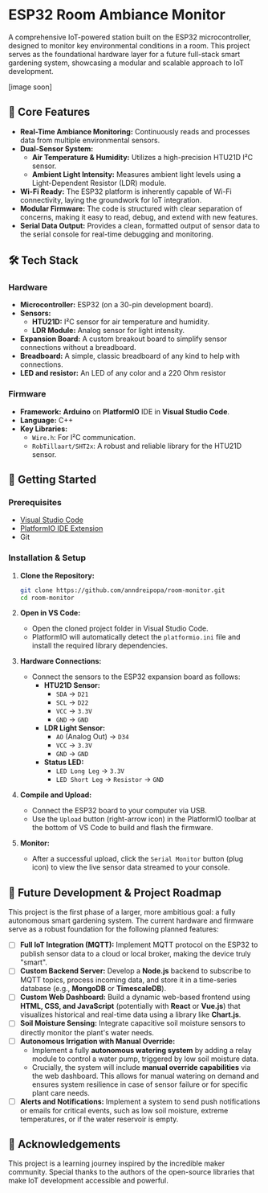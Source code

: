 # ESP32 Room Ambiance Monitor

A comprehensive IoT-powered station built on the ESP32 microcontroller, designed to monitor key environmental conditions in a room. This project serves as the foundational hardware layer for a future full-stack smart gardening system, showcasing a modular and scalable approach to IoT development.

[image soon]

## 🌟 Core Features

- **Real-Time Ambiance Monitoring:** Continuously reads and processes data from multiple environmental sensors.
- **Dual-Sensor System:**
    - **Air Temperature & Humidity:** Utilizes a high-precision HTU21D I²C sensor.
    - **Ambient Light Intensity:** Measures ambient light levels using a Light-Dependent Resistor (LDR) module.
- **Wi-Fi Ready:** The ESP32 platform is inherently capable of Wi-Fi connectivity, laying the groundwork for IoT integration.
- **Modular Firmware:** The code is structured with clear separation of concerns, making it easy to read, debug, and extend with new features.
- **Serial Data Output:** Provides a clean, formatted output of sensor data to the serial console for real-time debugging and monitoring.

## 🛠️ Tech Stack

### Hardware
- **Microcontroller:** ESP32 (on a 30-pin development board).
- **Sensors:**
    - **HTU21D:** I²C sensor for air temperature and humidity.
    - **LDR Module:** Analog sensor for light intensity.
- **Expansion Board:** A custom breakout board to simplify sensor connections without a breadboard.
- **Breadboard:** A simple, classic breadboard of any kind to help with connections.
- **LED and resistor:** An LED of any color and a 220 Ohm resistor

### Firmware
- **Framework:** **Arduino** on **PlatformIO** IDE in **Visual Studio Code**.
- **Language:** C++
- **Key Libraries:**
    - `Wire.h`: For I²C communication.
    - `RobTillaart/SHT2x`: A robust and reliable library for the HTU21D sensor.

## 🚀 Getting Started

### Prerequisites
- [Visual Studio Code](https://code.visualstudio.com/)
- [PlatformIO IDE Extension](https://platformio.org/platformio-ide)
- Git

### Installation & Setup
1.  **Clone the Repository:**
    ```bash
    git clone https://github.com/anndreipopa/room-monitor.git
    cd room-monitor
    ```

2.  **Open in VS Code:**
    - Open the cloned project folder in Visual Studio Code.
    - PlatformIO will automatically detect the `platformio.ini` file and install the required library dependencies.

3.  **Hardware Connections:**
    - Connect the sensors to the ESP32 expansion board as follows:
        - **HTU21D Sensor:**
            - `SDA` -> `D21`
            - `SCL` -> `D22`
            - `VCC` -> `3.3V`
            - `GND` -> `GND`
        - **LDR Light Sensor:**
            - `AO` (Analog Out) -> `D34`
            - `VCC` -> `3.3V`
            - `GND` -> `GND`
        - **Status LED:**
            - `LED Long Leg` -> `3.3V`
            - `LED Short Leg` -> `Resistor` -> `GND`

4.  **Compile and Upload:**
    - Connect the ESP32 board to your computer via USB.
    - Use the `Upload` button (right-arrow icon) in the PlatformIO toolbar at the bottom of VS Code to build and flash the firmware.

5.  **Monitor:**
    - After a successful upload, click the `Serial Monitor` button (plug icon) to view the live sensor data streamed to your console.

## 🌱 Future Development & Project Roadmap

This project is the first phase of a larger, more ambitious goal: a fully autonomous smart gardening system. The current hardware and firmware serve as a robust foundation for the following planned features:

- [ ] **Full IoT Integration (MQTT):** Implement MQTT protocol on the ESP32 to publish sensor data to a cloud or local broker, making the device truly "smart".
- [ ] **Custom Backend Server:** Develop a **Node.js** backend to subscribe to MQTT topics, process incoming data, and store it in a time-series database (e.g., **MongoDB** or **TimescaleDB**).
- [ ] **Custom Web Dashboard:** Build a dynamic web-based frontend using **HTML, CSS, and JavaScript** (potentially with **React** or **Vue.js**) that visualizes historical and real-time data using a library like **Chart.js**.
- [ ] **Soil Moisture Sensing:** Integrate capacitive soil moisture sensors to directly monitor the plant's water needs.
- [ ] **Autonomous Irrigation with Manual Override:**
    - Implement a fully **autonomous watering system** by adding a relay module to control a water pump, triggered by low soil moisture data.
    - Crucially, the system will include **manual override capabilities** via the web dashboard. This allows for manual watering on demand and ensures system resilience in case of sensor failure or for specific plant care needs.
- [ ] **Alerts and Notifications:** Implement a system to send push notifications or emails for critical events, such as low soil moisture, extreme temperatures, or if the water reservoir is empty.

## 🙏 Acknowledgements

This project is a learning journey inspired by the incredible maker community. Special thanks to the authors of the open-source libraries that make IoT development accessible and powerful.
